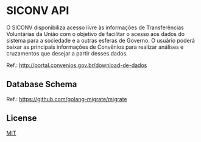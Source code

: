 # SICONV API

O SICONV disponibiliza acesso livre às informações de Transferências Voluntárias da União com o objetivo de facilitar o acesso aos dados do sistema para a sociedade e a outras esferas de Governo. O usuário poderá baixar as principais informações de Convênios para realizar análises e cruzamentos que desejar a partir desses dados.

Ref.: http://portal.convenios.gov.br/download-de-dados

## Database Schema

Ref.: https://github.com/golang-migrate/migrate



## License

[MIT](LICENSE)

